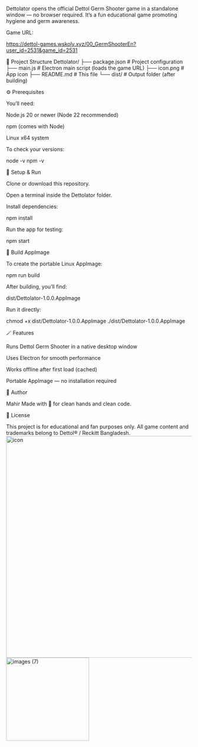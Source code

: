 Dettolator opens the official Dettol Germ Shooter game in a standalone window — no browser required.
It’s a fun educational game promoting hygiene and germ awareness.

Game URL:

https://dettol-games.wskoly.xyz/00_GermShooterEn?user_id=2531&game_id=2531

🧱 Project Structure
Dettolator/
├── package.json        # Project configuration
├── main.js             # Electron main script (loads the game URL)
├── icon.png            # App icon
├── README.md           # This file
└── dist/               # Output folder (after building)

⚙️ Prerequisites

You’ll need:

Node.js 20 or newer (Node 22 recommended)

npm (comes with Node)

Linux x64 system

To check your versions:

node -v
npm -v

🚀 Setup & Run

Clone or download this repository.

Open a terminal inside the Dettolator folder.

Install dependencies:

npm install


Run the app for testing:

npm start

🧰 Build AppImage

To create the portable Linux AppImage:

npm run build


After building, you’ll find:

dist/Dettolator-1.0.0.AppImage


Run it directly:

chmod +x dist/Dettolator-1.0.0.AppImage
./dist/Dettolator-1.0.0.AppImage

🪄 Features

Runs Dettol Germ Shooter in a native desktop window

Uses Electron for smooth performance

Works offline after first load (cached)

Portable AppImage — no installation required

👤 Author

Mahir
Made with 💚 for clean hands and clean code.

🧩 License

This project is for educational and fan purposes only.
All game content and trademarks belong to Dettol® / Reckitt Bangladesh.
<img width="600" height="600" alt="icon" src="https://github.com/user-attachments/assets/03da9970-fa89-4c91-8692-293b1aef28f1" />
<img width="225" height="225" alt="images (7)" src="https://github.com/user-attachments/assets/78255ef1-e305-4929-bde0-25a64a6c2677" />
